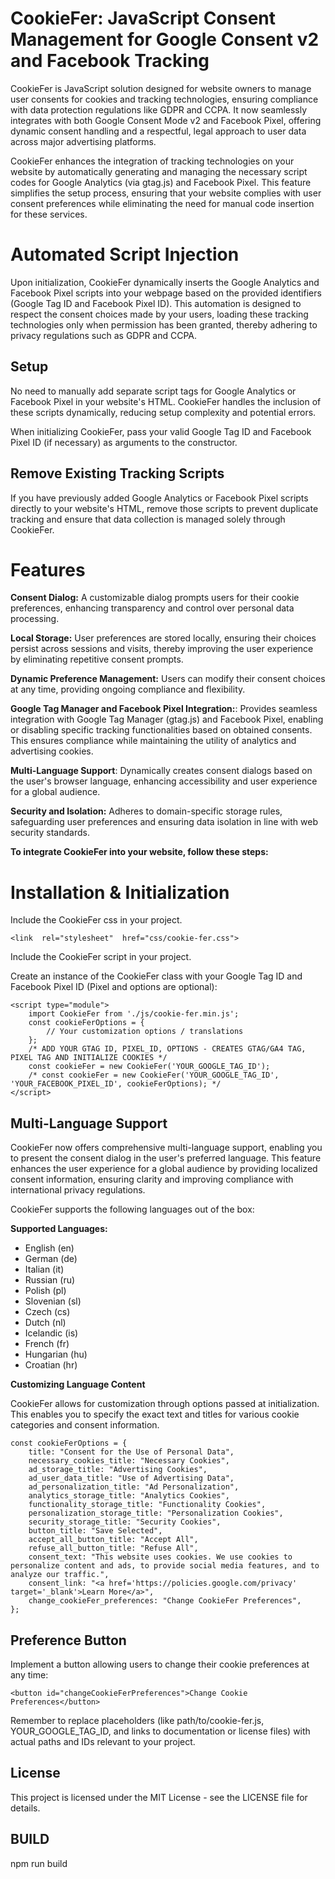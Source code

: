 # CookieFer: JavaScript Consent Management for Google Consent v2 and Facebook Tracking

CookieFer is JavaScript solution designed for website owners to manage user consents for cookies and tracking technologies, ensuring compliance with data protection regulations like GDPR and CCPA. It now seamlessly integrates with both Google Consent Mode v2 and Facebook Pixel, offering dynamic consent handling and a respectful, legal approach to user data across major advertising platforms.

CookieFer enhances the integration of tracking technologies on your website by automatically generating and managing the necessary script codes for Google Analytics (via gtag.js) and Facebook Pixel. This feature simplifies the setup process, ensuring that your website complies with user consent preferences while eliminating the need for manual code insertion for these services.

# Automated Script Injection

Upon initialization, CookieFer dynamically inserts the Google Analytics and Facebook Pixel scripts into your webpage based on the provided identifiers (Google Tag ID and Facebook Pixel ID). This automation is designed to respect the consent choices made by your users, loading these tracking technologies only when permission has been granted, thereby adhering to privacy regulations such as GDPR and CCPA.

## Setup

No need to manually add separate script tags for Google Analytics or Facebook Pixel in your website's HTML. CookieFer handles the inclusion of these scripts dynamically, reducing setup complexity and potential errors.

When initializing CookieFer, pass your valid Google Tag ID and Facebook Pixel ID (if necessary) as arguments to the constructor.

## Remove Existing Tracking Scripts 

If you have previously added Google Analytics or Facebook Pixel scripts directly to your website's HTML, remove those scripts to prevent duplicate tracking and ensure that data collection is managed solely through CookieFer.

# Features

**Consent Dialog:** A customizable dialog prompts users for their cookie preferences, enhancing transparency and control over personal data processing.

**Local Storage:** User preferences are stored locally, ensuring their choices persist across sessions and visits, thereby improving the user experience by eliminating repetitive consent prompts.

**Dynamic Preference Management:** Users can modify their consent choices at any time, providing ongoing compliance and flexibility.

**Google Tag Manager and Facebook Pixel Integration:**: Provides seamless integration with Google Tag Manager (gtag.js) and Facebook Pixel, enabling or disabling specific tracking functionalities based on obtained consents. This ensures compliance while maintaining the utility of analytics and advertising cookies.

**Multi-Language Support**: Dynamically creates consent dialogs based on the user's browser language, enhancing accessibility and user experience for a global audience.

**Security and Isolation:** Adheres to domain-specific storage rules, safeguarding user preferences and ensuring data isolation in line with web security standards.

**To integrate CookieFer into your website, follow these steps:**

# Installation & Initialization

Include the CookieFer css in your project.

    <link  rel="stylesheet"  href="css/cookie-fer.css">

Include the CookieFer script in your project.

Create an instance of the CookieFer class with your Google Tag ID and Facebook Pixel ID (Pixel and options are optional):

    <script type="module">
        import CookieFer from './js/cookie-fer.min.js';
        const cookieFerOptions = {
            // Your customization options / translations
        };
        /* ADD YOUR GTAG ID, PIXEL_ID, OPTIONS - CREATES GTAG/GA4 TAG, PIXEL TAG AND INITIALIZE COOKIES */
        const cookieFer = new CookieFer('YOUR_GOOGLE_TAG_ID');
        /* const cookieFer = new CookieFer('YOUR_GOOGLE_TAG_ID', 'YOUR_FACEBOOK_PIXEL_ID', cookieFerOptions); */
    </script>

## Multi-Language Support

CookieFer now offers comprehensive multi-language support, enabling you to present the consent dialog in the user's preferred language. This feature enhances the user experience for a global audience by providing localized consent information, ensuring clarity and improving compliance with international privacy regulations.

CookieFer supports the following languages out of the box:

**Supported Languages:**

 - English (en) 
 - German (de) 
 - Italian (it) 
 - Russian (ru) 
 - Polish (pl)
 - Slovenian (sl) 
 - Czech (cs) 
 - Dutch (nl) 
 - Icelandic (is) 
 - French (fr)
 - Hungarian (hu)
 - Croatian (hr)

**Customizing Language Content** 

CookieFer allows for  customization through options passed at initialization. This enables you  to specify the exact text and titles for various cookie categories and consent information.

    const cookieFerOptions = {
        title: "Consent for the Use of Personal Data",
        necessary_cookies_title: "Necessary Cookies",
        ad_storage_title: "Advertising Cookies",
        ad_user_data_title: "Use of Advertising Data",
        ad_personalization_title: "Ad Personalization",
        analytics_storage_title: "Analytics Cookies",
        functionality_storage_title: "Functionality Cookies",
        personalization_storage_title: "Personalization Cookies",
        security_storage_title: "Security Cookies",
        button_title: "Save Selected",
        accept_all_button_title: "Accept All",
        refuse_all_button_title: "Refuse All",
        consent_text: "This website uses cookies. We use cookies to personalize content and ads, to provide social media features, and to analyze our traffic.",
        consent_link: "<a href='https://policies.google.com/privacy' target='_blank'>Learn More</a>",
        change_cookieFer_preferences: "Change CookieFer Preferences",
    };

## Preference Button

Implement a button allowing users to change their cookie preferences at any time:

    <button id="changeCookieFerPreferences">Change Cookie Preferences</button>

Remember to replace placeholders (like path/to/cookie-fer.js, YOUR_GOOGLE_TAG_ID, and links to documentation or license files) with actual paths and IDs relevant to your project. 

## License

This project is licensed under the MIT License - see the LICENSE file for details.

## BUILD

npm run build  
